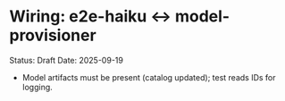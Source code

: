 # Wiring: e2e-haiku ↔ model-provisioner

Status: Draft
Date: 2025-09-19

- Model artifacts must be present (catalog updated); test reads IDs for logging.
